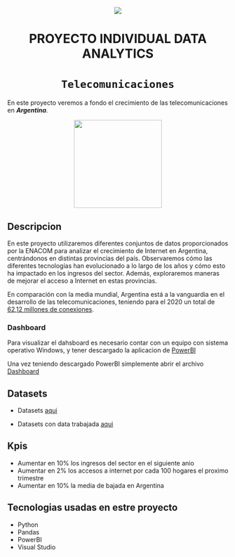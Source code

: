 <p align='center'>
<img src ="https://d31uz8lwfmyn8g.cloudfront.net/Assets/logo-henry-white-lg.png">
<p>

<h1 align='center'>
 <b>PROYECTO INDIVIDUAL DATA ANALYTICS</b>
</h1>
 
# <h1 align="center">**`Telecomunicaciones`**</h1>

En este proyecto veremos a fondo el crecimiento de las telecomunicaciones en ***Argentina***.
<p align='center'>
<img src = 'https://newses.cgtn.com/n/BfJIA-CAA-HAA/BceGDAA.jpg' height = 200>
<p>


## **Descripcion**

En este proyecto utilizaremos diferentes conjuntos de datos proporcionados por la ENACOM para analizar el crecimiento de Internet en Argentina, centrándonos en distintas provincias del país. Observaremos cómo las diferentes tecnologías han evolucionado a lo largo de los años y cómo esto ha impactado en los ingresos del sector. Además, exploraremos maneras de mejorar el acceso a Internet en estas provincias.

En comparación con la media mundial, Argentina está a la vanguardia en el desarrollo de las telecomunicaciones, teniendo para el 2020 un total de [62,12 millones de conexiones](https://www.datosmundial.com/america/argentina/telecomunicacion.php). 

 
### **Dashboard**
Para visualizar el dahsboard es necesario contar con un equipo con sistema operativo Windows, y tener descargado la aplicacion de [PowerBI](https://powerbi.microsoft.com/en-us/downloads/)

Una vez teniendo descargado PowerBI simplemente abrir el archivo [Dashboard](https://github.com/ReneRamosTrvn/data_analytics_project/blob/main/dashboard.pbix)


## **Datasets**
- Datasets [aqui](https://github.com/ReneRamosTrvn/data_analytics_project/tree/main/datasets)

- Datasets con data trabajada [aqui](https://github.com/ReneRamosTrvn/data_analytics_project/tree/main/clean_datasets)


## **Kpis**
- Aumentar en 10% los ingresos del sector en el siguiente anio
- Aumentar en 2% los accesos a internet por cada 100 hogares el proximo trimestre
- Aumentar en 10% la media de bajada en Argentina

## **Tecnologias usadas en estre proyecto**
- Python
- Pandas
- PowerBI
- Visual Studio
